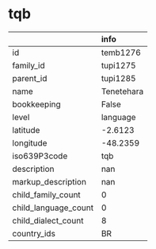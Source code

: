 # tqb
|                      | info       |
|:---------------------|:-----------|
| id                   | temb1276   |
| family_id            | tupi1275   |
| parent_id            | tupi1285   |
| name                 | Tenetehara |
| bookkeeping          | False      |
| level                | language   |
| latitude             | -2.6123    |
| longitude            | -48.2359   |
| iso639P3code         | tqb        |
| description          | nan        |
| markup_description   | nan        |
| child_family_count   | 0          |
| child_language_count | 0          |
| child_dialect_count  | 8          |
| country_ids          | BR         |